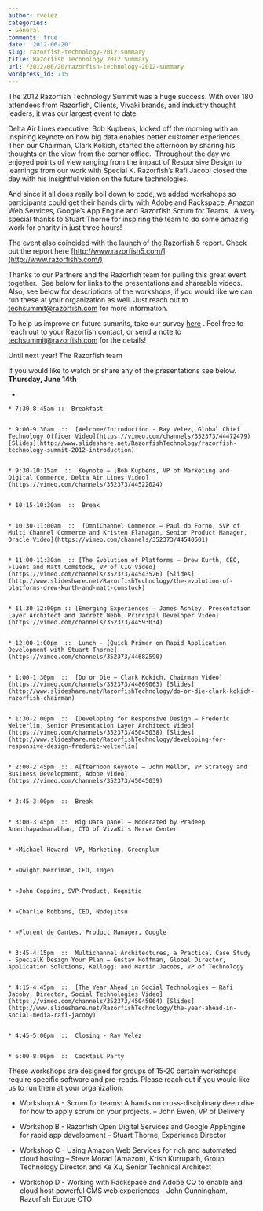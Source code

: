 ```yaml
---
author: rvelez
categories:
- General
comments: true
date: '2012-06-20'
slug: razorfish-technology-2012-summary
title: Razorfish Technology 2012 Summary
url: /2012/06/20/razorfish-technology-2012-summary
wordpress_id: 715
---
```



The 2012 Razorfish Technology Summit was a huge success. With over 180 attendees from Razorfish, Clients, Vivaki brands, and industry thought leaders, it was our largest event to date.





Delta Air Lines executive, Bob Kupbens, kicked off the morning with an inspiring keynote on how big data enables better customer experiences.  Then our Chairman, Clark Kokich, started the afternoon by sharing his thoughts on the view from the corner office.  Throughout the day we enjoyed points of view ranging from the impact of Responsive Design to learnings from our work with Special K. Razorfish’s Rafi Jacobi closed the day with his insightful vision on the future technologies.



And since it all does really boil down to code, we added workshops so participants could get their hands dirty with Adobe and Rackspace, Amazon Web Services, Google’s App Engine and Razorfish Scrum for Teams.  A very special thanks to Stuart Thorne for inspiring the team to do some amazing work for charity in just three hours!

The event also coincided with the launch of the Razorfish 5 report. Check out the report here [http://www.razorfish5.com/](http://www.razorfish5.com/)

Thanks to our Partners and the Razorfish team for pulling this great event together.  See below for links to the presentations and shareable videos. Also, see below for descriptions of the workshops, if you would like we can run these at your organization as well. Just reach out to techsummit@razorfish.com for more information. 

To help us improve on future summits, take our survey [here](https://docs.google.com/spreadsheet/viewform?fromEmail=true&formkey=dDBJWEJYbkhJS2I1SllaQnpqaWMtX0E6MQ) . Feel free to reach out to your Razorfish contact, or send a note to techsummit@razorfish.com for the details!

Until next year!
The Razorfish team

If you would like to watch or share any of the presentations see below. 
**Thursday, June 14th**



	
  * 

	
    * 7:30-8:45am ::  Breakfast

	
    * 9:00-9:30am  ::  [Welcome/Introduction - Ray Velez, Global Chief Technology Officer Video](https://vimeo.com/channels/352373/44472479) [Slides](http://www.slideshare.net/RazorfishTechnology/razorfish-technology-summit-2012-introduction)

	
    * 9:30-10:15am  ::  Keynote – [Bob Kupbens, VP of Marketing and Digital Commerce, Delta Air Lines Video](https://vimeo.com/channels/352373/44522024)

	
    * 10:15-10:30am  ::  Break

	
    * 10:30-11:00am  ::  [OmniChannel Commerce – Paul do Forno, SVP of Multi Channel Commerce and Kristen Flanagan, Senior Product Manager, Oracle Video](https://vimeo.com/channels/352373/44540501)

	
    * 11:00-11:30am  :: [The Evolution of Platforms – Drew Kurth, CEO, Fluent and Matt Comstock, VP of CIG Video](https://vimeo.com/channels/352373/44543526) [Slides](http://www.slideshare.net/RazorfishTechnology/the-evolution-of-platforms-drew-kurth-and-matt-comstock)

	
    * 11:30-12:00pm :: [Emerging Experiences – James Ashley, Presentation Layer Architect and Jarrett Webb, Principal Developer Video](https://vimeo.com/channels/352373/44593034)

	
    * 12:00-1:00pm  ::  Lunch - [Quick Primer on Rapid Application Development with Stuart Thorne](https://vimeo.com/channels/352373/44682590)

	
    * 1:00-1:30pm  ::  [Do or Die – Clark Kokich, Chairman Video](https://vimeo.com/channels/352373/44869063) [Slides](http://www.slideshare.net/RazorfishTechnology/do-or-die-clark-kokich-razorfish-chairman)

	
    * 1:30-2:00pm  ::  [Developing for Responsive Design – Frederic Welterlin, Senior Presentation Layer Architect Video](https://vimeo.com/channels/352373/45045038) [Slides](http://www.slideshare.net/RazorfishTechnology/developing-for-responsive-design-frederic-welterlin)

	
    * 2:00-2:45pm  ::  A[fternoon Keynote – John Mellor, VP Strategy and Business Development, Adobe Video](https://vimeo.com/channels/352373/45045039)

	
    * 2:45-3:00pm  ::  Break

	
    * 3:00-3:45pm  ::  Big Data panel – Moderated by Pradeep Ananthapadmanabhan, CTO of VivaKi’s Nerve Center

	
    * »Michael Howard- VP, Marketing, Greenplum

	
    * »Dwight Merriman, CEO, 10gen

	
    * »John Coppins, SVP-Product, Kognitio

	
    * »Charlie Robbins, CEO, Nodejitsu

	
    * »Florent de Gantes, Product Manager, Google

	
    * 3:45-4:15pm  ::  Multichannel Architectures, a Practical Case Study - SpecialK Design Your Plan – Gustav Hoffman, Global Director, Application Solutions, Kellogg; and Martin Jacobs, VP of Technology

	
    * 4:15-4:45pm  ::  [The Year Ahead in Social Technologies – Rafi Jacoby, Director, Social Technologies Video](https://vimeo.com/channels/352373/45045064) [Slides](http://www.slideshare.net/RazorfishTechnology/the-year-ahead-in-social-media-rafi-jacoby)

	
    * 4:45-5:00pm  ::  Closing - Ray Velez

	
    * 6:00-8:00pm  ::  Cocktail Party





These workshops are designed for groups of 15-20 certain workshops require specific software and pre-reads. Please reach out if you would like us to run them at your organization. 



	
  * Workshop A - Scrum for teams: A hands on cross-disciplinary deep dive for how to apply scrum on your projects. – John Ewen, VP of Delivery

	
  * Workshop B - Razorfish Open Digital Services and Google AppEngine for rapid app development – Stuart Thorne, Experience Director

	
  * Workshop C - Using Amazon Web Services for rich and automated cloud hosting – Steve Morad (Amazon), Krish Kurrupath, Group Technology Director, and Ke Xu, Senior Technical Architect

	
  * Workshop D - Working with Rackspace and Adobe CQ to enable and cloud host powerful CMS web experiences - John Cunningham, Razorfish Europe CTO

